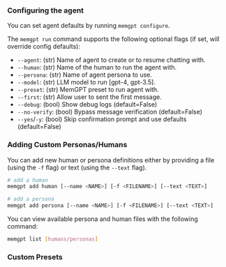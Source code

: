 ### Configuring the agent
You can set agent defaults by running `memgpt configure`.

The `memgpt run` command supports the following optional flags (if set, will override config defaults):

* `--agent`: (str) Name of agent to create or to resume chatting with.
* `--human`: (str) Name of the human to run the agent with.
* `--persona`: (str) Name of agent persona to use.
* `--model`: (str) LLM model to run [gpt-4, gpt-3.5].
* `--preset`: (str) MemGPT preset to run agent with.
* `--first`: (str) Allow user to sent the first message.
* `--debug`: (bool) Show debug logs (default=False)
* `--no-verify`: (bool) Bypass message verification (default=False)
* `--yes`/`-y`: (bool) Skip confirmation prompt and use defaults (default=False)


### Adding Custom Personas/Humans
You can add new human or persona definitions either by providing a file (using the `-f` flag) or text (using the `--text` flag).
```sh
# add a human
memgpt add human [--name <NAME>] [-f <FILENAME>] [--text <TEXT>]

# add a persona
memgpt add persona [--name <NAME>] [-f <FILENAME>] [--text <TEXT>]
```

You can view available persona and human files with the following command:
```sh
memgpt list [humans/personas]
```

### Custom Presets
